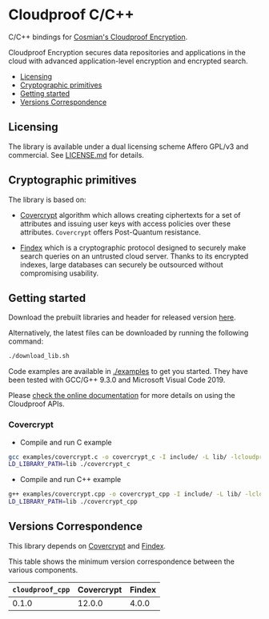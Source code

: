 # Cloudproof C/C++

C/C++ bindings for [Cosmian's Cloudproof Encryption](https://docs.cosmian.com/cloudproof_encryption/use_cases_benefits/).

Cloudproof Encryption secures data repositories and applications in the cloud with advanced application-level encryption and encrypted search.

<!-- toc -->

- [Licensing](#licensing)
- [Cryptographic primitives](#cryptographic-primitives)
- [Getting started](#getting-started)
- [Versions Correspondence](#versions-correspondence)

<!-- tocstop -->

## Licensing

The library is available under a dual licensing scheme Affero GPL/v3 and commercial. See [LICENSE.md](LICENSE.md) for details.

## Cryptographic primitives

The library is based on:

- [Covercrypt](https://github.com/Cosmian/cover_crypt) algorithm which allows
creating ciphertexts for a set of attributes and issuing user keys with access
policies over these attributes. `Covercrypt` offers Post-Quantum resistance.

- [Findex](https://github.com/Cosmian/findex) which is a cryptographic protocol designed to securely make search queries on
an untrusted cloud server. Thanks to its encrypted indexes, large databases can
securely be outsourced without compromising usability.

## Getting started

Download the prebuilt libraries and header for released version [here](https://github.com/Cosmian/cloudproof_cpp/releases).

Alternatively, the latest files can be downloaded by running the following command:

```bash
./download_lib.sh
```

Code examples are available in [./examples](./examples) to get you started.
They have been tested with GCC/G++ 9.3.0 and Microsoft Visual Code 2019.

Please [check the online documentation](https://docs.cosmian.com/cloudproof_encryption/use_cases_benefits/) for more details on using the Cloudproof APIs.

### Covercrypt

- Compile and run C example

```bash
gcc examples/covercrypt.c -o covercrypt_c -I include/ -L lib/ -lcloudproof
LD_LIBRARY_PATH=lib ./covercrypt_c
```

- Compile and run C++ example

```bash
g++ examples/covercrypt.cpp -o covercrypt_cpp -I include/ -L lib/ -lcloudproof
LD_LIBRARY_PATH=lib ./covercrypt_cpp
```

## Versions Correspondence

This library depends on [Covercrypt](https://github.com/Cosmian/cover_crypt) and [Findex](https://github.com/Cosmian/findex).

This table shows the minimum version correspondence between the various components.

| `cloudproof_cpp` | Covercrypt | Findex      |
| ---------------- | ---------- | ----------- |
| 0.1.0            | 12.0.0     | 4.0.0       |
